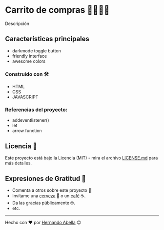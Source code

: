# Carrito de compras 🛒💯🔥✨

Descripción

## Características principales 

- darkmode toggle button
- friendly interface
- awesome colors

### Construido con 🛠️

* HTML
* CSS
* JAVASCRIPT

### Referencias del proyecto:

- addeventlistener()
- let
- arrow function

## Licencia 📄

Este proyecto está bajo la Licencia (MIT) - mira el archivo [LICENSE.md](LICENSE.md) para más detalles.

## Expresiones de Gratitud 🎁

* Comenta a otros sobre este proyecto 📢
* Invítame una [cerveza](https://paypal.me/haoficial) 🍺 o un [café](https://buymeacoffee.com/hernandoabella) ☕. 
* Da las gracias públicamente 🤓.
* etc.

---
Hecho con ❤️ por [Hernando Abella](https://github.com/hernandoabella) 😊
